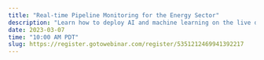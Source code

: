 ```yaml
---
title: "Real-time Pipeline Monitoring for the Energy Sector"
description: "Learn how to deploy AI and machine learning on the live data stream."
date: 2023-03-07
time: "10:00 AM PDT"
slug: https://register.gotowebinar.com/register/5351212469941392217
---
```

